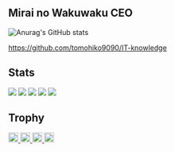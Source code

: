 ## Mirai no Wakuwaku CEO

![Anurag's GitHub stats](https://github-readme-stats.vercel.app/api?username=anuraghazra&hide=contribs,prs)

https://github.com/tomohiko9090/IT-knowledge

## Stats
![](http://github-profile-summary-cards.vercel.app/api/cards/profile-details?username=tomohiko9090&theme=gruvbox)
![](http://github-profile-summary-cards.vercel.app/api/cards/repos-per-language?username=tomohiko9090&theme=gruvbox)
![](http://github-profile-summary-cards.vercel.app/api/cards/most-commit-language?username=tomohiko9090&theme=gruvbox)
![](http://github-profile-summary-cards.vercel.app/api/cards/stats?username=tomohiko9090&theme=gruvbox)
![](http://github-profile-summary-cards.vercel.app/api/cards/productive-time?username=tomohiko9090&theme=gruvbox&utcOffset=9)

## Trophy

<p align="left">
  <a href="https://github.com/Keichan15">
    <img height="20" src="https://komarev.com/ghpvc/?username=tomohiko9090" />
  </a>
  <a href="https://github.com/Keichan15">
    <img height="20" src="https://img.shields.io/github/followers/tomohiko9090?label=follow&logo=github&style=flat" />
  </a>
  <a href="http://qiita.com/Keichan_15">
    <img height="20" src="https://qiita-badge.apiapi.app/s/tomohiko9090/posts.svg" />
  </a>
  <a href="http://qiita.com/Keichan_15">
    <img height="20" src="https://qiita-badge.apiapi.app/s/tomohiko9090/contributions.svg" />
  </a>
</p>


